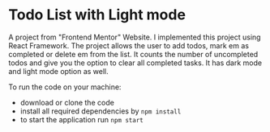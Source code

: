 # Todo List with Light mode

A project from "Frontend Mentor" Website. I implemented this project using React Framework.
The project allows the user to add todos, mark em as completed or delete em from the list. It counts the number of uncompleted todos and give you the option to clear all completed tasks. It has dark mode and light mode option as well.

To run the code on your machine:

- download or clone the code
- install all required dependencies by `npm install`
- to start the application run `npm start`



